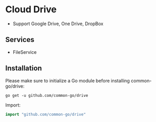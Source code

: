 # Cloud Drive
- Support Google Drive, One Drive, DropBox

## Services
- FileService

## Installation

Please make sure to initialize a Go module before installing common-go/drive:

```shell
go get -u github.com/common-go/drive
```

Import:

```go
import "github.com/common-go/drive"
```
